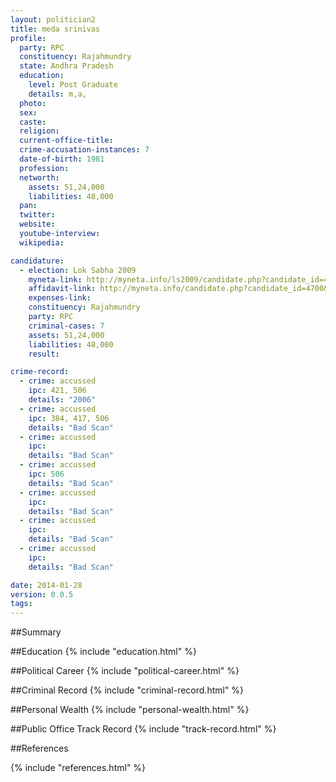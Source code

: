 ```yaml
---
layout: politician2
title: meda srinivas
profile: 
  party: RPC
  constituency: Rajahmundry
  state: Andhra Pradesh
  education: 
    level: Post Graduate
    details: m,a,
  photo: 
  sex: 
  caste: 
  religion: 
  current-office-title: 
  crime-accusation-instances: 7
  date-of-birth: 1981
  profession: 
  networth: 
    assets: 51,24,000
    liabilities: 48,000
  pan: 
  twitter: 
  website: 
  youtube-interview: 
  wikipedia: 

candidature: 
  - election: Lok Sabha 2009
    myneta-link: http://myneta.info/ls2009/candidate.php?candidate_id=4700
    affidavit-link: http://myneta.info/candidate.php?candidate_id=4700&scan=original
    expenses-link: 
    constituency: Rajahmundry 
    party: RPC
    criminal-cases: 7
    assets: 51,24,000
    liabilities: 48,000
    result:  

crime-record: 
  - crime: accussed
    ipc: 421, 506
    details: "2006" 
  - crime: accussed
    ipc: 384, 417, 506
    details: "Bad Scan" 
  - crime: accussed
    ipc: 
    details: "Bad Scan" 
  - crime: accussed
    ipc: 506
    details: "Bad Scan" 
  - crime: accussed
    ipc: 
    details: "Bad Scan" 
  - crime: accussed
    ipc: 
    details: "Bad Scan" 
  - crime: accussed
    ipc: 
    details: "Bad Scan" 

date: 2014-01-28
version: 0.0.5
tags: 
---
```

##Summary


##Education
{% include "education.html" %}


##Political Career
{% include "political-career.html" %}


##Criminal Record
{% include "criminal-record.html" %}


##Personal Wealth
{% include "personal-wealth.html" %}


##Public Office Track Record
{% include "track-record.html" %}


##References


{% include "references.html" %}